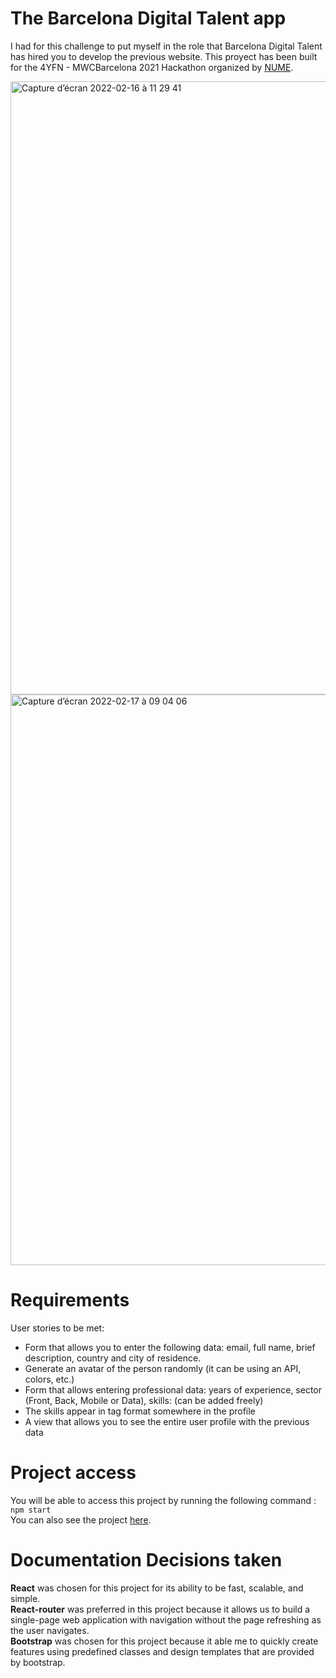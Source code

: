 # The Barcelona Digital Talent app
I had for this challenge to put myself in the role that Barcelona Digital Talent has hired you to develop the previous website. 
This proyect has been built for the 4YFN - MWCBarcelona 2021 Hackathon organized by [NUME](https://nuwe.io/business/event/mwc-22?utm_source=social&utm_medium=discord&utm_campaign=mwc22/).

<img width="981" alt="Capture d’écran 2022-02-16 à 11 29 41" src="https://user-images.githubusercontent.com/78701219/154432172-537a40d2-bd82-4009-a068-951151ff10eb.png">

<img width="913" alt="Capture d’écran 2022-02-17 à 09 04 06" src="https://user-images.githubusercontent.com/78701219/154432065-d241991f-c61f-4daa-918b-7a6a59812b60.png">

# Requirements

User stories to be met:
* Form that allows you to enter the following data: email, full name, brief description, country and city of residence.
* Generate an avatar of the person randomly (it can be using an API, colors, etc.)
* Form that allows entering professional data: years of experience, sector (Front, Back, Mobile or Data), skills: (can be added freely)
* The skills appear in tag format somewhere in the profile
* A view that allows you to see the entire user profile with the previous data

# Project access

You will be able to access this project by running the following command :
`npm start`
<br/>
You can also see the project [here](https://inspiring-carson-abe46c.netlify.app).

# Documentation Decisions taken

**React** was chosen for this project for its ability to be fast, scalable, and simple.
<br/>
**React-router** was preferred in this project because it allows us to build a single-page web application with navigation without the page refreshing as the user navigates.
<br/>
**Bootstrap** was chosen for this project because it able me to quickly create features using predefined classes and design templates that are provided by bootstrap.
